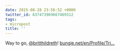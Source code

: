 ```yaml
---
date: 2015-08-28 23:56:52 +0000
twitter_id: 637473969667469312
tags:
- micropost
title: ''
---
```


Way to go, [@britthildreth](https://twitter.com/britthildreth)! [bungie.net/en/Profile/Tri…](https://www.bungie.net/en/Profile/Triumphs/1/4611686018437021624)
